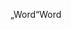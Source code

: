 <span data-ttu-id="342d6-101">„Word“</span><span class="sxs-lookup"><span data-stu-id="342d6-101">Word</span></span>